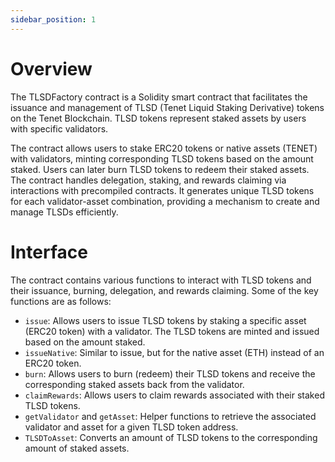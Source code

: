 ```yaml
---
sidebar_position: 1
---
```


# Overview

The TLSDFactory contract is a Solidity smart contract that facilitates the issuance and management of TLSD 
(Tenet Liquid Staking Derivative) tokens on the Tenet Blockchain. TLSD tokens represent staked assets by users with 
specific validators. 

The contract allows users to stake ERC20 tokens or native assets (TENET) with validators, 
minting corresponding TLSD tokens based on the amount staked. Users can later burn TLSD tokens to redeem their 
staked assets. The contract handles delegation, staking, and rewards claiming via interactions with 
precompiled contracts. It generates unique TLSD tokens for each validator-asset combination, providing a 
mechanism to create and manage TLSDs efficiently.

# Interface

The contract contains various functions to interact with TLSD tokens and their issuance, burning, delegation, and rewards claiming. Some of the key functions are as follows:

- `issue`: Allows users to issue TLSD tokens by staking a specific asset (ERC20 token) with a validator. The TLSD tokens are minted and issued based on the amount staked.
- `issueNative`: Similar to issue, but for the native asset (ETH) instead of an ERC20 token.
- `burn`: Allows users to burn (redeem) their TLSD tokens and receive the corresponding staked assets back from the validator.
- `claimRewards`: Allows users to claim rewards associated with their staked TLSD tokens.
- `getValidator` and `getAsset`: Helper functions to retrieve the associated validator and asset for a given TLSD token address.
- `TLSDToAsset`: Converts an amount of TLSD tokens to the corresponding amount of staked assets.

